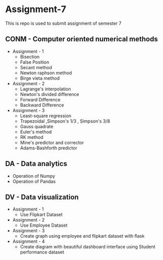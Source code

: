# Assignment-7

This is repo is used to submit assignment of semester 7

## CONM - Computer oriented numerical methods

- Assignment - 1
  - Bisection
  - False Position
  - Secant method
  - Newton raphson method
  - Birge vieta method
- Assignment - 2
  - Lagrange's interpolation
  - Newton's divided difference
  - Forward Difference
  - Backward Difference
- Assignment - 3
  - Least-square regression
  - Trapezoidal ,Simpson's 1/3 , Simpson's 3/8
  - Gauss quadrate
  - Euler's method
  - RK method
  - Mine's predictor and corrector
  - Adams-Bashforth predictor

## DA - Data analytics

- Operation of Numpy
- Operation of Pandas

## DV - Data visualization

- Assignment - 1
  - Use Flipkart Dataset
- Assignment - 2
  - Use Employee Dataset
- Assignment - 3
  - Create graph using employee and flipkart dataset with flask
- Assignment - 4
  - Create diagram with beautiful dashboard interface using Student performance dataset
